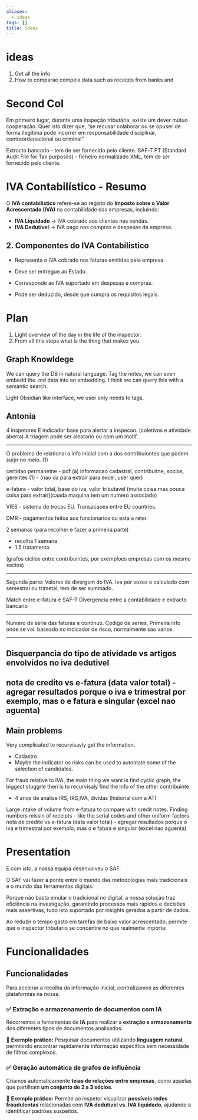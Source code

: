 ```yaml
---
aliases:
  - ideas
tags: []
title: ideas
---
```


# ideas

1. Get all the info
2. How to comparae compelx data such as receipts from banks and

# Second Col

Em primeiro lugar, durante uma inspeção tributária, existe um dever mútuo cooperação. Quer isto dizer que, “se recusar colaborar ou se opuser de forma ilegítima pode incorrer em responsabilidade disciplinar, contraordenacional ou criminal”.

Extracto bancario - tem de ser fornecido pelo cliente.
SAF-T PT (Standard Audit File for Tax purposes) - ficheiro normalizado XML, tem de ser fornecido pelo cliente.

# IVA Contabilístico - Resumo

O **IVA contabilístico** refere-se ao registo do **Imposto sobre o Valor Acrescentado (IVA)** na contabilidade das empresas, incluindo:

- **IVA Liquidado** → IVA cobrado aos clientes nas vendas.
- **IVA Dedutível** → IVA pago nas compras e despesas da empresa.

## 2. Componentes do IVA Contabilístico

- Representa o IVA cobrado nas faturas emitidas pela empresa.
- Deve ser entregue ao Estado.

- Corresponde ao IVA suportado em despesas e compras.
- Pode ser deduzido, desde que cumpra os requisitos legais.

# Plan

1. Light overview of the day in the life of the inspector.
2. From all this steps what is the thing that makes you.

## Graph Knowldege

We can query the DB in natural language.
Tag the notes, we can even embedd the .md data into an embedding. I think we can query this with a semantic search.

Light Obsidian like interface, we user only needs to tags.

## Antonia

4 inspetores
E indicador base para alertar a inspecao. (coletivos e atividade aberta)
A triagem pode ser aleatorio ou com um motif.

---

O problema de relational a info inicial com a dos contribuiontes que podem surjir no meio. (1)

certidao permanetne - pdf (a)
informacao cadastral, contribuitne, socios, gerentes (1) - (nao da para extrair para excel, user quer)

e-fatura - valor total, base do iva, valor tributavel (muita coisa mas pouca coisa para extrair)(caada maquina tem um numero associado)

VIES - sistema de trocas EU. Transacaoes entre EU countries.

DMR - pagamentos feitos aos funcionarios ou esta a reter.

2 semanas (para recolher e fazer a primeira parte)

- recolha 1 semana
- 1.5 tratamento

(grafos ciclios entre contribuintes, por exemploes empresas com os mesmo socios)

---

Segunda parte:
Valores de divergem do IVA. Iva por vezes e calculado com semestral ou trimetal, tem de ser summado.

Match entre e-fatura e SAF-T
Divergencia entre a contabilidade e extracto bancario

---

Numero de serie das faturas e continuo. Codigo de series,
Primeira info onde se vai: baseado no indicador de risco, normalmente sao varios.

---

## Disquerpancia do tipo de atividade vs artigos envolvidos no iva dedutivel

## nota de credito vs e-fatura (data valor total) - agregar resultados porque o iva e trimestral por exemplo, mas o e fatura e singular (excel nao aguenta)

## Main problems

Very complicated to recurvisavly get the information.

- Cadastro
- Maybe the indicator os risks can be used to automate some of the selection of candidates.

For fraud relative to IVA, the main thing we want is find cyclic graph, the biggest stuggrle then is to recurvisaly find the info of the other contribuinte.

- 4 anos de analise IRS, IRS,IVA, dividas (historial com a AT)

Large intake of volume from e-fatura to compare with credit notes.
Finding numbers missin of receipts - like the serial codes and other uniform factors
nota de credito vs e-fatura (data valor total) - agregar resultados porque o iva e trimestral por exemplo, mas o e fatura e singular (excel nao aguenta)

# Presentation

E com isto, a nossa equipa desenvolveu o SAF.

O SAF vai fazer a ponte entre o mundo das metodologias mais tradicionais e o mundo das ferramentas digitais.

Porque não basta emular o tradicional no digital, a nossa solução traz eficiência na investigação, garantindo processos mais rápidos e decisões mais assertivas, tudo isto suportado por insights gerados a partir de dados.

Ao reduzir o tempo gasto em tarefas de baixo valor acrescentado, permite que o inspector tributario se concentre no que realmente importa: 


# Funcionalidades  

## Funcionalidades  

Para acelerar a recolha da informação inicial, centralizamos as diferentes plataformas na nossa.  

### ✅ Extração e armazenamento de documentos com IA  
Recorremos a ferramentas de **IA** para realizar a **extração e armazenamento** dos diferentes tipos de documentos analisados.  

🔹 **Exemplo prático:** Pesquisar documentos utilizando **linguagem natural**, permitindo encontrar rapidamente informação específica sem necessidade de filtros complexos.  

### ✅ Geração automática de grafos de influência  
Criamos automaticamente **teias de relações entre empresas**, como aquelas que partilham **um conjunto de 2 a 3 sócios**.  

🔹 **Exemplo prático:** Permite ao inspetor visualizar **possíveis redes fraudulentas** relacionadas com **IVA dedutível vs. IVA liquidado**, ajudando a identificar padrões suspeitos.  


```

```
